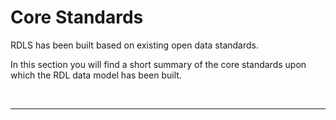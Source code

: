 # Core Standards

RDLS has been built based on existing open data standards.

In this section you will find a short summary of the core standards upon which the RDL data model has been built.


<br><hr>